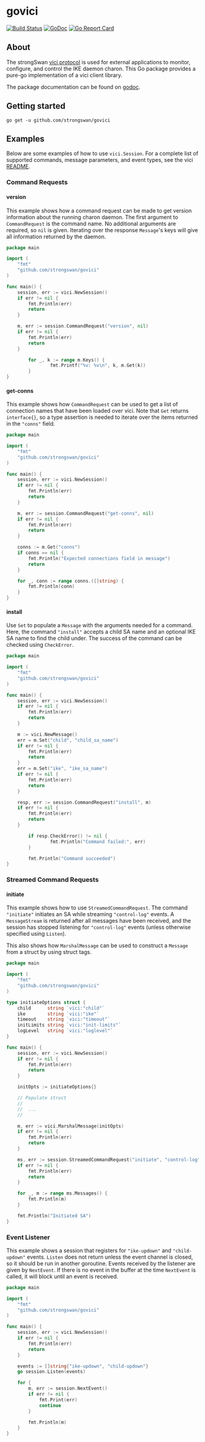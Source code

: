 # govici

[![Build Status](https://travis-ci.org/strongswan/govici.svg?branch=master)](https://travis-ci.org/strongswan/govici)
[![GoDoc](https://godoc.org/github.com/strongswan/govici?status.svg)](https://godoc.org/github.com/strongswan/govici)
[![Go Report Card](https://goreportcard.com/badge/github.com/strongswan/govici)](https://goreportcard.com/report/github.com/strongswan/govici)

## About

The strongSwan [vici protocol](https://www.strongswan.org/apidoc/md_src_libcharon_plugins_vici_README.html) is used for external applications to monitor, configure, and control the IKE daemon charon. This Go package provides a pure-go implementation of a vici client library.

The package documentation can be found on [godoc](https://godoc.org/github.com/strongswan/govici).

## Getting started
`go get -u github.com/strongswan/govici`

## Examples

Below are some examples of how to use `vici.Session`. For a complete list of supported commands, message parameters, and event types, see the vici [README](https://www.strongswan.org/apidoc/md_src_libcharon_plugins_vici_README.html).

### Command Requests

#### version

This example shows how a command request can be made to get version information about the running charon daemon. The first argument to `CommandRequest` is the command name. No additional arguments are required, so `nil` is given. Iterating over the response `Message`'s keys will give all information returned by the daemon.

```go
package main

import (
	"fmt"
	"github.com/strongswan/govici"
)

func main() {
	session, err := vici.NewSession()
	if err != nil {
		fmt.Println(err)
		return
	}

	m, err := session.CommandRequest("version", nil)
	if err != nil {
		fmt.Println(err)
		return
	}

        for _, k := range m.Keys() {
                fmt.Printf("%v: %v\n", k, m.Get(k))
        }
}
```

#### get-conns

This example shows how `CommandRequest` can be used to get a list of connection names that have been loaded over vici. Note that `Get` returns `interface{}`, so a type assertion is needed to  iterate over the items returned in the `"conns"` field.

```go
package main

import (
	"fmt"
	"github.com/strongswan/govici"
)

func main() {
	session, err := vici.NewSession()
	if err != nil {
		fmt.Println(err)
		return
	}

	m, err := session.CommandRequest("get-conns", nil)
	if err != nil {
		fmt.Println(err)
		return
	}

	conns := m.Get("conns")
	if conns == nil {
		fmt.Println("Expected connections field in message")
		return
	}

	for _, conn := range conns.([]string) {
		fmt.Println(conn)
	}
}
```

#### install

Use `Set` to populate a `Message` with the arguments needed for a command. Here, the command `"install"` accepts a child SA name and an optional IKE SA name to find the child under. The success of the command can be checked using `CheckError`.

```go
package main

import (
	"fmt"
	"github.com/strongswan/govici"
)

func main() {
	session, err := vici.NewSession()
	if err != nil {
		fmt.Println(err)
		return
	}

	m := vici.NewMessage()
	err = m.Set("child", "child_sa_name")
	if err != nil {
		fmt.Println(err)
		return
	}
	err = m.Set("ike", "ike_sa_name")
	if err != nil {
		fmt.Println(err)
		return
	}

	resp, err := session.CommandRequest("install", m)
	if err != nil {
		fmt.Println(err)
		return
	}

        if resp.CheckError() != nil {
                fmt.Println("Command failed:", err)
        }

        fmt.Println("Command succeeded")
}
```

### Streamed Command Requests

#### initiate

This example shows how to use `StreamedCommandRequest`. The command `"initiate"` initiates an SA while streaming `"control-log"` events. A `MessageStream` is returned after all messages have been received, and the session has stopped listening for `"control-log"` events (unless otherwise specified using `Listen`).

This also shows how `MarshalMessage` can be used to construct a `Message` from a struct by using struct tags.

```go
package main

import (
	"fmt"
	"github.com/strongswan/govici"
)

type initiateOptions struct {
	child      string `vici:"child"`
	ike        string `vici:"ike"`
	timeout    string `vici:"timeout"`
	initLimits string `vici:"init-limits"`
	logLevel   string `vici:"loglevel"`
}

func main() {
	session, err := vici.NewSession()
	if err != nil {
		fmt.Println(err)
		return
	}

	initOpts := initiateOptions{}

	// Populate struct
	//
	// 	...
	//

	m, err := vici.MarshalMessage(initOpts)
	if err != nil {
		fmt.Println(err)
		return
	}

	ms, err := session.StreamedCommandRequest("initiate", "control-log", m)
	if err != nil {
		fmt.Println(err)
		return
	}

	for _, m := range ms.Messages() {
		fmt.Println(m)
	}

	fmt.Println("Initiated SA")
}
```

### Event Listener

This example shows a session that registers for `"ike-updown"` and `"child-updown"` events. `Listen` does not return unless the event channel is closed, so it should be run in another goroutine. Events received by the listener are given by `NextEvent`. If there is no event in the buffer at the time  `NextEvent` is called, it will block until an event is received.

```go
package main

import (
	"fmt"
	"github.com/strongswan/govici"
)

func main() {
	session, err := vici.NewSession()
	if err != nil {
		fmt.Println(err)
		return
	}

	events := []string{"ike-updown", "child-updown"}
	go session.Listen(events)

	for {
		m, err := session.NextEvent()
		if err != nil {
			fmt.Print(err)
			continue
		}

		fmt.Println(m)
	}
}
```
